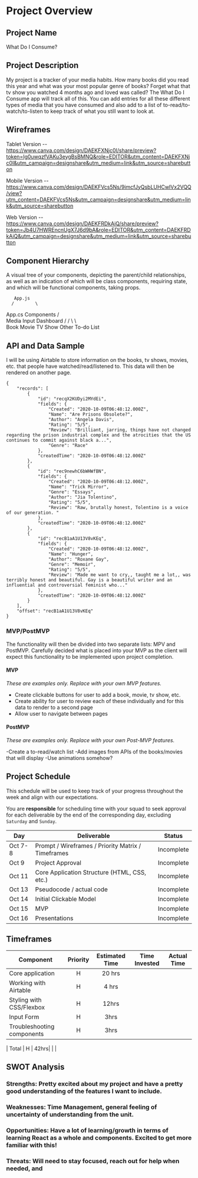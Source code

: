 # Project Overview

## Project Name

What Do I Consume?

## Project Description

My project is a tracker of your media habits. How many books did you read this year and what was your most popular genre of books? Forget what that tv show you watched 4 months ago and loved was called? The What Do I Consume app will track all of this. You can add entries for all these different types of media that you have consumed and also add to a list of to-read/to-watch/to-listen to keep track of what you still want to look at.

## Wireframes

Tablet Version -- https://www.canva.com/design/DAEKFXNjc0I/share/preview?token=Ig0uwqzfVAKu3eygBsBMNQ&role=EDITOR&utm_content=DAEKFXNjc0I&utm_campaign=designshare&utm_medium=link&utm_source=sharebutton


Mobile Version -- https://www.canva.com/design/DAEKFVcs5Ns/9imcfJyQsbLUHCwIVx2VQQ/view?utm_content=DAEKFVcs5Ns&utm_campaign=designshare&utm_medium=link&utm_source=sharebutton


Web Version -- https://www.canva.com/design/DAEKFRDkAiQ/share/preview?token=Jb4U7HWREncnUgX7J6d9bA&role=EDITOR&utm_content=DAEKFRDkAiQ&utm_campaign=designshare&utm_medium=link&utm_source=sharebutton

## Component Hierarchy
 A visual tree of your components, depicting the parent/child relationships, as well as an indication of which will be class components, requiring state, and which will be functional components, taking props.
 
       App.js
      /        \
App.cs          Components
            /                  \
           Media Input        Dashboard
       /     /      \     \           \
  Book   Movie    TV Show Other      To-do List   


## API and Data Sample
I will be using Airtable to store information on the books, tv shows, movies, etc. that people have watched/read/listened to. This data will then be rendered on another page.
```
{
    "records": [
        {
            "id": "recqX2KUDyi2MYdEi",
            "fields": {
                "Created": "2020-10-09T06:48:12.000Z",
                "Name": "Are Prisons Obsolete?",
                "Author": "Angela Davis",
                "Rating": "5/5",
                "Review": "Brilliant, jarring, things have not changed regarding the prison industrial complex and the atrocities that the US continues to commit against black a...",
                "Genre": "Race"
            },
            "createdTime": "2020-10-09T06:48:12.000Z"
        },
        {
            "id": "rec9newhC6bWHWfBN",
            "fields": {
                "Created": "2020-10-09T06:48:12.000Z",
                "Name": "Trick Mirror",
                "Genre": "Essays",
                "Author": "Jia Tolentino",
                "Rating": "5/5",
                "Review": "Raw, brutally honest, Tolentino is a voice of our generation. "
            },
            "createdTime": "2020-10-09T06:48:12.000Z"
        },
        {
            "id": "recB1aA1U13V8vKEq",
            "fields": {
                "Created": "2020-10-09T06:48:12.000Z",
                "Name": "Hunger",
                "Author": "Roxane Gay",
                "Genre": "Memoir",
                "Rating": "5/5",
                "Review": "Made me want to cry,, taught me a lot,, was terribly honest and beautiful. Gay is a beautiful writer and an influential and controversial feminist who..."
            },
            "createdTime": "2020-10-09T06:48:12.000Z"
        }
    ],
    "offset": "recB1aA1U13V8vKEq"
}
```
### MVP/PostMVP

The functionality will then be divided into two separate lists: MPV and PostMVP.  Carefully decided what is placed into your MVP as the client will expect this functionality to be implemented upon project completion.  

#### MVP 
*These are examples only. Replace with your own MVP features.*

- Create clickable buttons for user to add a book, movie, tv show, etc.
- Create ability for user to review each of these individually and for this data to render to a second page
- Allow user to navigate between pages 

#### PostMVP  
*These are examples only. Replace with your own Post-MVP features.*

-Create a to-read/watch list
-Add images from APIs of the books/movies that will display
-Use animations somehow?

## Project Schedule

This schedule will be used to keep track of your progress throughout the week and align with our expectations.  

You are **responsible** for scheduling time with your squad to seek approval for each deliverable by the end of the corresponding day, excluding `Saturday` and `Sunday`.

|  Day | Deliverable | Status
|---|---| ---|
|Oct 7-8| Prompt / Wireframes / Priority Matrix / Timeframes | Incomplete
|Oct 9| Project Approval | Incomplete
|Oct 11| Core Application Structure (HTML, CSS, etc.) | Incomplete
|Oct 13| Pseudocode / actual code | Incomplete
|Oct 14| Initial Clickable Model  | Incomplete
|Oct 15| MVP | Incomplete
|Oct 16| Presentations | Incomplete

## Timeframes

| Component | Priority | Estimated Time | Time Invested | Actual Time |
| --- | :---: |  :---: | :---: | :---: |
| Core application | H | 20 hrs| | |
| Working with Airtable | H | 4 hrs|  | |
| Styling with CSS/Flexbox | H | 12hrs|  |  |
| Input Form | H | 3hrs| |  |
| Troubleshooting components | H | 3hrs| |  |

| Total | H | 42hrs| | |

## SWOT Analysis

### Strengths: Pretty excited about my project and have a pretty good understanding of the features I want to include.

### Weaknesses: Time Management, general feeling of uncertainty of understanding from the unit.

### Opportunities: Have a lot of learning/growth in terms of learning React as a whole and components. Excited to get more familiar with this! 

### Threats: Will need to stay focused, reach out for help when needed, and 
